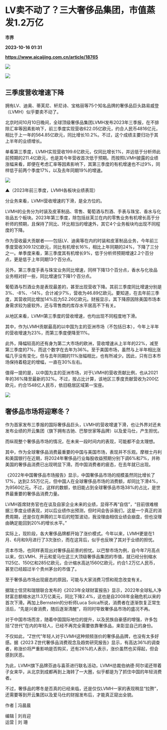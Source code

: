 # LV卖不动了？三大奢侈品集团，市值蒸发1.2万亿
**市界**

**2023-10-16 01:31**

**https://www.aicaijing.com.cn/article/18765**

![](https://cdn.aicaijing.com.cn/img/6301d460-69b7-11ee-8493-217d768d4a20/jpg)

![](https://p9-sign.toutiaoimg.com/tos-cn-i-6w9my0ksvp/8b6c26839a1446f9b1bb7a3cc0729268~tplv-tt-origin-asy2:5aS05p2hQOW4gueVjOinguWvnw==.image?_iz=58558&from=article.pc_detail&x-expires=1697799350&x-signature=P%2B%2FAKHCQlkRUqFWBAht7Vc5J5%2BQ%3D)

**三季度营收增速下降**
-------------

拥有LV、迪奥、蒂芙尼、轩尼诗、宝格丽等75个知名品牌的奢侈品巨头路易威登（LVMH）似乎要卖不动了。

北京时间10月10日晚间，全球顶级奢侈品集团LVMH发布2023年三季报，在不排除汇率等因素影响下，前三季度实现营收622.05亿欧元，约合人民币4816亿元，相比于上一年的564.85亿欧元，同比增长10.2%。不过，这个成绩主要归功于其上半年的业绩增长。

单看第三季度，LVMH实现营收199.6亿欧元，仅同比增长1%，并远低于分析师此前预期的211.4亿欧元，也是其今年营收首次低于预期。而按照LVMH披露的业绩涨幅来看，即便在考虑汇率等因素影响下，其第三季度的有机增速也不过9%，同样低于前两个季度17%，以及去年同期19%的增速。

![](https://p3-sign.toutiaoimg.com/tos-cn-i-6w9my0ksvp/e44e14dd70d4486e89c61acb6378f67d~tplv-tt-origin-asy2:5aS05p2hQOW4gueVjOinguWvnw==.image?_iz=58558&from=article.pc_detail&x-expires=1697799350&x-signature=l%2BMAGmmvk7ocqGOJO2m%2B%2FP%2Bwy74%3D)

▲（2023年前三季度，LVMH各板块业绩表现）

分业务来看，LVMH营收增速的下滑，是全方位的。

LVMH的业务分为时装及皮革制品、零售、葡萄酒与烈酒、手表与珠宝、香水与化妆品五个板块。2023年第三季度，除包括丝芙兰在内的零售业务有机增长高于分析师的预期，且保持了同比、环比相当的增速外，其它4个业务板块均出现不同程度的下降。

作为营收最大贡献者——包括LV、迪奥等在内的时装和皮革制品业务，今年前三季度营收309.12亿欧元，同比有机增长16%，相比上年同期的24%，下降了三分之一。单季度来看，第三季度其有机增长9%，低于分析师预期增速2.2个百分点，更是低于上年同期13个百分点。

另外，第三季度手表与珠宝业务同比增速，同样下降13个百分点，香水与化妆品业务相对好一些，同比增速仅下降1个百分点。

葡萄酒与烈酒业务是表现最差的，甚至出现营收下降。其前三季度同比增速分别是3%、-8%、-14%，合计减少7%，营收为46.89亿欧元。要知道，在去年前三季度，其营收同比增加14%后为52.26亿欧元。财报显示，其下降原因除美国市场本身需求较为疲软外，还与零售商的库存水平居高不下有关。

从地区来看，LVMH第三季度的营收增速，也均出现不同程度地下滑。

其中，作为LVMH贡献最高的以中国为主的亚洲市场（不包括日本），今年上半年的营收增速为23%，而第三季度便降至11%。

此外，降幅较高的还有身为第二大市场的欧洲，营收增速从上半年的22%，减至第三季度的7%，而这个数字在去年为36%。至于美国市场，虽然与上半年相比涨幅几乎没有变化，但与去年同期的11%涨幅相比，也有所减少。因此，只有日本市场保持着稳定的增幅，一直在30%左右。

值得一提的是，以中国为主的亚洲市场，对于LVMH的营收贡献比例，也从2021年的36%降至最新的32%。不过，按占比计算，该地区三季度贡献营收为200亿欧元，约合1548亿人民币，依旧稳居区域第一宝座。

![](https://p3-sign.toutiaoimg.com/tos-cn-i-6w9my0ksvp/4088ac1a78e44b0f8697e418583091ba~tplv-tt-origin-asy2:5aS05p2hQOW4gueVjOinguWvnw==.image?_iz=58558&from=article.pc_detail&x-expires=1697799350&x-signature=bvXr58FmBXGWgK8eA1Dl574do%2B0%3D)

**奢侈品市场将迎寒冬？**
--------------

作为首家发布三季报的国际奢侈品巨头，LVMH的营收增速下滑，也让外界对还未发布业绩的开云集团（旗下拥有古驰、巴黎世家等品牌）以及爱马仕，产生担忧。

而纵观整个奢侈品市场的情况，在未来一段时间内的表现，可能都不会太理想。

其中，作为全球奢侈品消费最重要的中国与美国市场，表现并不乐观。摩根士丹利和美国银行在近期，将2024年奢侈品行业每股收益预期分别下调6%和7%，并称美国的奢侈品消费已出现明显下滑。而中国消费者的疲态，在去年就已出现。

《2022年中国奢侈品市场报告》显示，中国奢侈品市场的规模虽然同比增长了17%，达到2.55万亿元，但中国人在全球奢侈品市场的消费额，却同比下滑4%，为9560亿元。不过，这样的数额，依旧能占到全球奢侈品市场38%的占比，是世界最重要的奢侈品消费力量。

LVMH首席财务官也在谈及自家企业未来的业绩，显得不再“自信”，“目前很难根据三季度业绩表现，对以后业绩作出预测，但时间会告诉我们，这是一个真正的消费周期，还是仅在奔腾的三年后的短暂波动，我没理由相信业绩会崩盘，但也没理由确定能回到20%的增长水平。”

实际上，现阶段，各大奢侈品牌都开始了涨价模式。今年以来，LVMH更是在1月、6月和9月进行了3次涨价，而在这背后，似乎也反映了其对于业绩的担忧。

资本市场，也同样表现出对奢侈品前景的担忧。以巴黎市场为例，自今年7月高点以来，仅LVMH、开云和爱马仕这三大顶级奢侈品集团的市值，就已经分别缩水1125亿、150亿和285亿欧元，合计缩水高达1560亿欧元，约合1.2万亿人民币，甚至已经超过半个贵州茅台的市值了。

至于奢侈品市场出现疲态的原因，可能与大家消费习惯和观念改变有关。

据瑞士信贷和瑞银联合发布的《2023年全球财富报告》显示，2022年全球私人净财富总额缩水达11.3万亿美元，同比下降2.4%，这也是自2008年金融危机以来的首次下滑。再加上Bernstein的分析师Luca Solca所说，消费者在逐渐恢复正常生活后，“先是兴奋消费，随后逐渐清醒”，将同时导致奢侈品市场的盛况不再。

对于中国市场而言，随着中国国际地位的提升，以及民族自豪感的增强，许多包括“Z世代”在内的年轻人，已经不再完全需要依靠奢侈品，来彰显自己的身份。

不仅如此，“Z世代”年轻人对于LVMH这种频频涨价的奢侈品品牌，也没有太多好感。据《2023 Z世代奢侈品消费观念及趋势研究报告》显示，有高达36%的调查者，称涨价将严重影响是否购买，还有26%的人表示，涨价虽然也买得起，但会感到厌恶。

为此，LVMH旗下品牌芬迪与喜茶进行联名活动，LVMH总裁伯纳德·阿尔诺还带着子女来华，从北京到成都再到上海转了一大圈，似乎都是为了抓住中国的年轻消费者。

不过，奢侈品的寒冬是否真的已经来临，还是仅仅LVMH一家的表现稍显“拉胯”，还需要等到开云集团以及爱马仕的财报发布后，才能真正窥出全貌。

作者 | 冯晨晨

编辑 | 刘肖迎  
运营 | 刘 珊